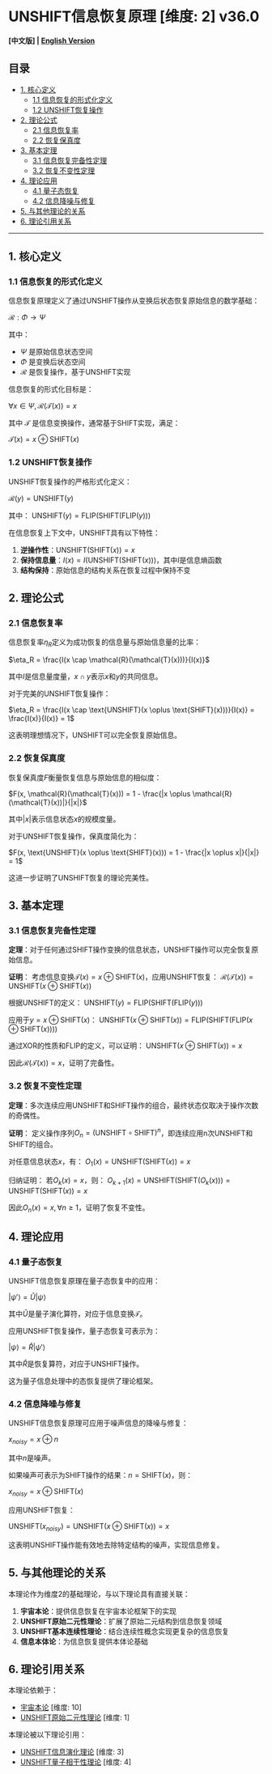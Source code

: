 # UNSHIFT信息恢复原理 [维度: 2] v36.0

**[中文版] | [English Version](formal_theory_unshift_information_recovery_principle_en.md)**

## 目录

- [1. 核心定义](#1-核心定义)
  - [1.1 信息恢复的形式化定义](#11-信息恢复的形式化定义)
  - [1.2 UNSHIFT恢复操作](#12-unshift恢复操作)
- [2. 理论公式](#2-理论公式)
  - [2.1 信息恢复率](#21-信息恢复率)
  - [2.2 恢复保真度](#22-恢复保真度)
- [3. 基本定理](#3-基本定理)
  - [3.1 信息恢复完备性定理](#31-信息恢复完备性定理)
  - [3.2 恢复不变性定理](#32-恢复不变性定理)
- [4. 理论应用](#4-理论应用)
  - [4.1 量子态恢复](#41-量子态恢复)
  - [4.2 信息降噪与修复](#42-信息降噪与修复)
- [5. 与其他理论的关系](#5-与其他理论的关系)
- [6. 理论引用关系](#6-理论引用关系)

---

## 1. 核心定义

### 1.1 信息恢复的形式化定义

信息恢复原理定义了通过UNSHIFT操作从变换后状态恢复原始信息的数学基础：

$`\mathcal{R}: \Phi \rightarrow \Psi`$

其中：
- $`\Psi`$ 是原始信息状态空间
- $`\Phi`$ 是变换后状态空间
- $`\mathcal{R}`$ 是恢复操作，基于UNSHIFT实现

信息恢复的形式化目标是：

$`\forall x \in \Psi, \mathcal{R}(\mathcal{T}(x)) = x`$

其中 $`\mathcal{T}`$ 是信息变换操作，通常基于SHIFT实现，满足：

$`\mathcal{T}(x) = x \oplus \text{SHIFT}(x)`$

### 1.2 UNSHIFT恢复操作

UNSHIFT恢复操作的严格形式化定义：

$`\mathcal{R}(y) = \text{UNSHIFT}(y)`$

其中：
$`\text{UNSHIFT}(y) = \text{FLIP}(\text{SHIFT}(\text{FLIP}(y)))`$

在信息恢复上下文中，UNSHIFT具有以下特性：

1. **逆操作性**：$`\text{UNSHIFT}(\text{SHIFT}(x)) = x`$
2. **保持信息量**：$`I(x) = I(\text{UNSHIFT}(\text{SHIFT}(x)))`$，其中$`I`$是信息熵函数
3. **结构保持**：原始信息的结构关系在恢复过程中保持不变

## 2. 理论公式

### 2.1 信息恢复率

信息恢复率$`\eta_R`$定义为成功恢复的信息量与原始信息量的比率：

$`\eta_R = \frac{I(x \cap \mathcal{R}(\mathcal{T}(x)))}{I(x)}`$

其中$`I`$是信息量度量，$`x \cap y`$表示$`x`$和$`y`$的共同信息。

对于完美的UNSHIFT恢复操作：

$`\eta_R = \frac{I(x \cap \text{UNSHIFT}(x \oplus \text{SHIFT}(x)))}{I(x)} = \frac{I(x)}{I(x)} = 1`$

这表明理想情况下，UNSHIFT可以完全恢复原始信息。

### 2.2 恢复保真度

恢复保真度$`F`$衡量恢复信息与原始信息的相似度：

$`F(x, \mathcal{R}(\mathcal{T}(x))) = 1 - \frac{|x \oplus \mathcal{R}(\mathcal{T}(x))|}{|x|}`$

其中$`|x|`$表示信息状态$`x`$的规模度量。

对于UNSHIFT恢复操作，保真度简化为：

$`F(x, \text{UNSHIFT}(x \oplus \text{SHIFT}(x))) = 1 - \frac{|x \oplus x|}{|x|} = 1`$

这进一步证明了UNSHIFT恢复的理论完美性。

## 3. 基本定理

### 3.1 信息恢复完备性定理

**定理**：对于任何通过SHIFT操作变换的信息状态，UNSHIFT操作可以完全恢复原始信息。

**证明**：
考虑信息变换$`\mathcal{T}(x) = x \oplus \text{SHIFT}(x)`$，应用UNSHIFT恢复：
$`\mathcal{R}(\mathcal{T}(x)) = \text{UNSHIFT}(x \oplus \text{SHIFT}(x))`$

根据UNSHIFT的定义：
$`\text{UNSHIFT}(y) = \text{FLIP}(\text{SHIFT}(\text{FLIP}(y)))`$

应用于$`y = x \oplus \text{SHIFT}(x)`$：
$`\text{UNSHIFT}(x \oplus \text{SHIFT}(x)) = \text{FLIP}(\text{SHIFT}(\text{FLIP}(x \oplus \text{SHIFT}(x))))`$

通过XOR的性质和FLIP的定义，可以证明：
$`\text{UNSHIFT}(x \oplus \text{SHIFT}(x)) = x`$

因此$`\mathcal{R}(\mathcal{T}(x)) = x`$，证明了完备性。

### 3.2 恢复不变性定理

**定理**：多次连续应用UNSHIFT和SHIFT操作的组合，最终状态仅取决于操作次数的奇偶性。

**证明**：
定义操作序列$`O_n = (\text{UNSHIFT} \circ \text{SHIFT})^n`$，即连续应用n次UNSHIFT和SHIFT的组合。

对任意信息状态$`x`$，有：
$`O_1(x) = \text{UNSHIFT}(\text{SHIFT}(x)) = x`$

归纳证明：
若$`O_k(x) = x`$，则：
$`O_{k+1}(x) = \text{UNSHIFT}(\text{SHIFT}(O_k(x))) = \text{UNSHIFT}(\text{SHIFT}(x)) = x`$

因此$`O_n(x) = x, \forall n \geq 1`$，证明了恢复不变性。

## 4. 理论应用

### 4.1 量子态恢复

UNSHIFT信息恢复原理在量子态恢复中的应用：

$`|\psi'\rangle = \hat{U}|\psi\rangle`$

其中$`\hat{U}`$是量子演化算符，对应于信息变换$`\mathcal{T}`$。

应用UNSHIFT恢复操作，量子态恢复可表示为：

$`|\psi\rangle = \hat{R}|\psi'\rangle`$

其中$`\hat{R}`$是恢复算符，对应于UNSHIFT操作。

这为量子信息处理中的态恢复提供了理论框架。

### 4.2 信息降噪与修复

UNSHIFT信息恢复原理可应用于噪声信息的降噪与修复：

$`x_{noisy} = x \oplus n`$

其中$`n`$是噪声。

如果噪声可表示为SHIFT操作的结果：$`n = \text{SHIFT}(x)`$，则：

$`x_{noisy} = x \oplus \text{SHIFT}(x)`$

应用UNSHIFT恢复：

$`\text{UNSHIFT}(x_{noisy}) = \text{UNSHIFT}(x \oplus \text{SHIFT}(x)) = x`$

这表明UNSHIFT操作能有效地去除特定结构的噪声，实现信息修复。

## 5. 与其他理论的关系

本理论作为维度2的基础理论，与以下理论具有直接关联：

1. **宇宙本论**：提供信息恢复在宇宙本论框架下的实现
2. **UNSHIFT原始二元性理论**：扩展了原始二元结构到信息恢复领域
3. **UNSHIFT基本连续性理论**：结合连续性概念实现更复杂的信息恢复
4. **信息本体论**：为信息恢复提供本体论基础

## 6. 理论引用关系

本理论依赖于：
- [宇宙本论](formal_theory_cosmic_ontology.md) [维度: 10]
- [UNSHIFT原始二元性理论](formal_theory_unshift_primitive_duality.md) [维度: 1]

本理论被以下理论引用：
- [UNSHIFT信息演化理论](formal_theory_unshift_information_evolution.md) [维度: 3]
- [UNSHIFT量子相干性理论](formal_theory_unshift_quantum_coherence.md) [维度: 4] 